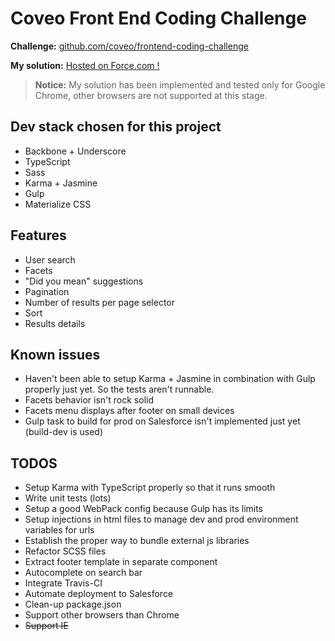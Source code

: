 # Coveo Front End Coding Challenge
**Challenge:** [github.com/coveo/frontend-coding-challenge](https://github.com/coveo/frontend-coding-challenge)

**My solution:** [Hosted on Force.com !](http://gados-developer-edition.na73.force.com/coveochallenge)

> **Notice:** My solution has been implemented and tested only for Google Chrome, other browsers are not supported at this stage. 

## Dev stack chosen for this project
* Backbone + Underscore
* TypeScript
* Sass
* Karma + Jasmine
* Gulp
* Materialize CSS

## Features
* User search
* Facets
* "Did you mean" suggestions
* Pagination
* Number of results per page selector
* Sort
* Results details

## Known issues
* Haven't been able to setup Karma + Jasmine in combination with Gulp properly just yet. So the tests aren't runnable.
* Facets behavior isn't rock solid
* Facets menu displays after footer on small devices
* Gulp task to build for prod on Salesforce isn't implemented just yet (build-dev is used)

## TODOS
* Setup Karma with TypeScript properly so that it runs smooth
* Write unit tests (lots)
* Setup a good WebPack config because Gulp has its limits
* Setup injections in html files to manage dev and prod environment variables for urls
* Establish the proper way to bundle external js libraries
* Refactor SCSS files
* Extract footer template in separate component
* Autocomplete on search bar
* Integrate Travis-CI
* Automate deployment to Salesforce
* Clean-up package.json
* Support other browsers than Chrome
* ~~Support IE~~
